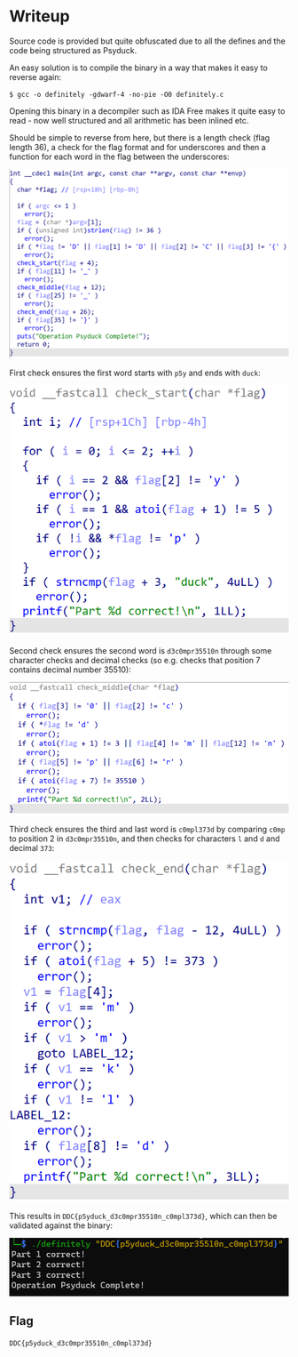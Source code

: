 # Writeup

Source code is provided but quite obfuscated due to all the defines and the code being structured as Psyduck.

An easy solution is to compile the binary in a way that makes it easy to reverse again:
```
$ gcc -o definitely -gdwarf-4 -no-pie -O0 definitely.c
```
Opening this binary in a decompiler such as IDA Free makes it quite easy to read - now well structured and all arithmetic has been inlined etc.

Should be simple to reverse from here, but there is a length check (flag length 36), a check for the flag format and for underscores and then a function for each word in the flag between the underscores:

![main function](img/main_function.png)

First check ensures the first word starts with `p5y` and ends with `duck`:

![check_start function](img/check_start_function.png)

Second check ensures the second word is `d3c0mpr35510n` through some character checks and decimal checks (so e.g. checks that position 7 contains decimal number 35510):

![check_middle function](img/check_middle_function.png)

Third check ensures the third and last word is `c0mpl373d` by comparing `c0mp` to position 2 in `d3c0mpr35510n`, and then checks for characters `l` and `d` and decimal `373`:

![check_end function](img/check_end_function.png)

This results in `DDC{p5yduck_d3c0mpr35510n_c0mpl373d}`, which can then be validated against the binary:

![flag validation](img/flag_validation.png)

## Flag

`DDC{p5yduck_d3c0mpr35510n_c0mpl373d}`
